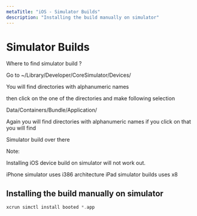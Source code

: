 ```yaml
---
metaTitle: "iOS - Simulator Builds"
description: "Installing the build manually on simulator"
---
```


# Simulator Builds


Where to find simulator build ?

Go to ~/Library/Developer/CoreSimulator/Devices/

You will find directories with alphanumeric names

then click on the one of the directories and make following selection

Data/Containers/Bundle/Application/

Again you will find directories with alphanumeric names if you click on that you will find

Simulator build over there

Note:

Installing iOS device build on simulator will not work out.

iPhone simulator uses i386 architecture
iPad simulator builds uses x8



## Installing the build manually on simulator


```swift
xcrun simctl install booted *.app

```

